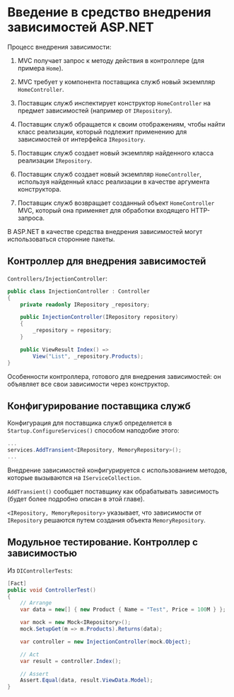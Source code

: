 # Введение в средство внедрения зависимостей ASP.NET

Процесс внедрения зависимости:
1. MVC получает запрос к методу действия в контроллере (для примера `Home`).

2. MVC требует у компонента поставщика служб новый экземпляр `HomeController`.

3. Поставщик служб инспектирует конструктор `HomeController` на предмет зависимостей
(например от `IRepository`).

4. Поставщик служб обращается к своим отображениям, чтобы найти класс реализации, который
подлежит применению для зависимостей от интерфейса `IRepository`.

5. Поставщик служб создает новый экземпляр найденного класса реализации `IRepository`.

6. Поставщик служб создает новый экземпляр `HomeController`, используя найденный класс реализации
в качестве аргумента конструктора.

7. Поставщик служб возвращает созданный объект `HomeController` MVC, который она применяет для
обработки входящего HTTP-запроса.

В ASP.NET в качестве средства внедрения зависимостей могут использоваться сторонние пакеты.


## Контроллер для внедрения зависимостей

`Controllers/InjectionController`:
```cs
public class InjectionController : Controller
{
    private readonly IRepository _repository;

    public InjectionController(IRepository repository)
    {
        _repository = repository;
    }

    public ViewResult Index() =>
        View("List", _repository.Products);
}
```

Особенности контроллера, готового для внедрения зависимостей:
он объявляет все свои зависимости через конструктор.


## Конфигурирование поставщика служб

Конфигурация для поставщика служб определяется в `Startup.ConfigureServices()` способом
наподобие этого:
```cs
...
services.AddTransient<IRepository, MemoryRepository>();
...
```

Внедрение зависимостей конфигурируется с использованием методов, которые вызываются на
`IServiceCollection`.

`AddTransient()` сообщает поставщику как обрабатывать зависимость (будет более подробно описан в
этой главе).

`<IRepository, MemoryRepository>` указывает, что зависимости от `IRepository` решаются путем
создания объекта `MemoryRepository`.


## Модульное тестирование. Контроллер с зависимостью

Из `DIControllerTests`:
```cs
[Fact]
public void ControllerTest()
{
    // Arrange
    var data = new[] { new Product { Name = "Test", Price = 100M } };

    var mock = new Mock<IRepository>();
    mock.SetupGet(m => m.Products).Returns(data);

    var controller = new InjectionController(mock.Object);

    // Act
    var result = controller.Index();

    // Assert
    Assert.Equal(data, result.ViewData.Model);
}
```
